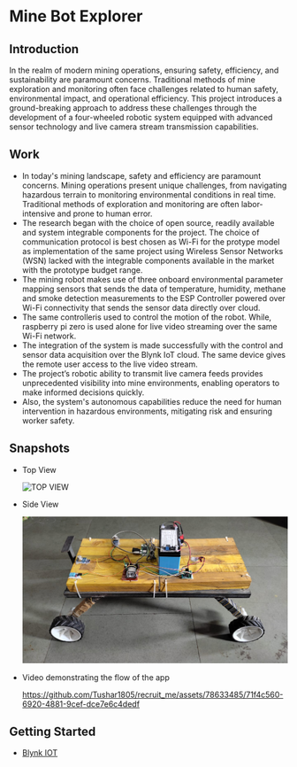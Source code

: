 # Mine Bot Explorer

## Introduction

In the realm of modern mining operations, ensuring safety,
efficiency, and sustainability are paramount concerns. Traditional methods of mine exploration and monitoring often face challenges related to human safety,
environmental impact, and operational efficiency. This project introduces a
ground-breaking approach to address these challenges through the development
of a four-wheeled robotic system equipped with advanced sensor technology and
live camera stream transmission capabilities.

## Work

- In today's mining landscape, safety and efficiency are paramount concerns. Mining operations present unique challenges, from navigating hazardous terrain to monitoring environmental conditions in real time. Traditional methods of exploration and monitoring are often labor-intensive and prone to human error.
- The research began with the choice of open source, readily available and system integrable components for the project. The choice of communication protocol is best chosen as Wi-Fi for the protype model as implementation of the same project using Wireless Sensor Networks (WSN) lacked with the integrable components available in the market with the prototype budget range.
- The mining robot makes use of three onboard environmental parameter mapping sensors that sends the data of temperature, humidity, methane and smoke detection measurements to the ESP Controller powered over Wi-Fi connectivity that sends the sensor data directly over cloud.
- The same controlleris used to control the motion of the robot. While, raspberry pi zero is used alone for live video streaming over the same Wi-Fi network.
- The integration of the system is made successfully with the control and sensor data acquisition over the Blynk IoT cloud. The same device gives the remote user access to the live video stream.
- The project’s robotic ability to transmit live camera feeds provides unprecedented visibility into mine environments, enabling operators to make informed decisions quickly.
- Also, the system's autonomous capabilities reduce the need for human intervention in hazardous environments, mitigating risk and ensuring worker safety.

## Snapshots

- Top View

    ![TOP VIEW](https://github.com/tejasgolhar2/MineBotExplorer/blob/13ac411485494eca9726d3d6b92330ac7cc0175d/v%201.0/project_documentation/reference_images/Top%20view.jpg)

- Side View

    ![SIDE VIEW](https://github.com/tejasgolhar2/MineBotExplorer/blob/13ac411485494eca9726d3d6b92330ac7cc0175d/v%201.0/project_documentation/reference_images/MineBot.jpg)

- Video demonstrating the flow of the app

    <https://github.com/Tushar1805/recruit_me/assets/78633485/71f4c560-6920-4881-9cef-dce7e6c4dedf>

## Getting Started

- [Blynk IOT](https://blynk.io/)
